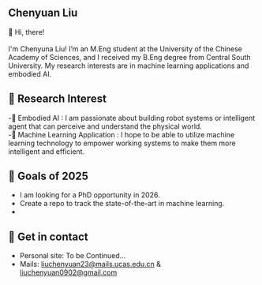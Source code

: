 ## Chenyuan Liu 

👋 Hi, there!<br>
<br>
I'm Chenyuna Liu! I’m an M.Eng student at the University of the Chinese Academy of Sciences, and I received my B.Eng degree from Central South University. My research interests are in machine learning applications and embodied AI.

## 📄 Research Interest
-🤖 Embodied AI : I am passionate about building robot systems or intelligent agent that can perceive and understand the physical world.<br>
-🧠 Machine Learning Application : I hope to be able to utilize machine learning technology to empower working systems to make them more intelligent and efficient.<br>

## 🔭 Goals of 2025

- I am looking for a PhD opportunity in 2026.
- Create a repo to track the state-of-the-art in machine learning.
- 


## 🔗 Get in contact
- Personal site: To be Continued...
- Mails: liuchenyuan23@mails.ucas.edu.cn & liuchenyuan0902@gmail.com
